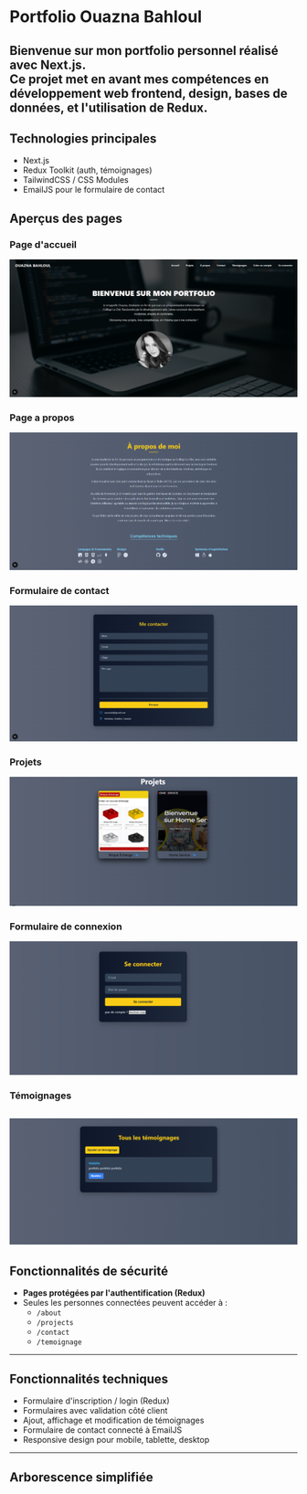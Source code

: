
#  Portfolio Ouazna Bahloul

Bienvenue sur mon portfolio personnel réalisé avec **Next.js**.  
Ce projet met en avant mes compétences en **développement web frontend**, **design**, **bases de données**, et l'utilisation de **Redux**.
---
##  Technologies principales

-  Next.js
-  Redux Toolkit (auth, témoignages)
-  TailwindCSS / CSS Modules
-  EmailJS pour le formulaire de contact
##  Aperçus des pages

### Page d'accueil
![accueil](./captures/1.png)

### Page a propos
![about](./captures/2.png)

### Formulaire de contact
![form](./captures/3.png)

### Projets
![projets](./captures/4.png)

### Formulaire de connexion
![projet](./captures/6.png)

### Témoignages
![temoignages](./captures/7.png)
---

##  Fonctionnalités de sécurité

-  **Pages protégées par l'authentification (Redux)**
  - Seules les personnes connectées peuvent accéder à :
    - `/about`
    - `/projects`
    - `/contact`
    - `/temoignage`
---
##  Fonctionnalités techniques

- Formulaire d'inscription / login (Redux)
- Formulaires avec validation côté client
- Ajout, affichage et modification de témoignages
- Formulaire de contact connecté à EmailJS
- Responsive design pour mobile, tablette, desktop
---
##  Arborescence simplifiée
